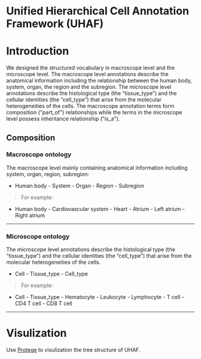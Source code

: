 Unified Hierarchical Cell Annotation Framework (UHAF)
========

# Introduction
We designed the structured vocabulary in macroscope level and the microscope level. The macroscope level annotations describe the anatomical information including the relationship between the human body, system, organ, the region and the subregion. The microscope level annotations describe the histological type (the “tissue_type”) and the cellular identities (the “cell_type”) that arise from the molecular heterogeneities of the cells. The macroscope annotation terms form composition ("part_of") relationships while the terms in the microscope level possess inheritance relationship ("is_a"). 

## Composition

### Macroscope ontology

The macroscope level mainly containing anatomical information including system, organ, region, subregion:
- Human body
        - System
                - Organ
                        - Region
                                - Subregion 
> For example:
- Human body
        - Cardiovascular system
                - Heart
                        - Atrium
                                - Left atrium
                                - Right atrium
-------


### Microscope ontology
The microscope level annotations describe the histological type (the “tissue_type”) and the cellular identities (the “cell_type”) that arise from the molecular heterogeneities of the cells.
- Cell
        - Tissue_type
                - Cell_type
> For example:
- Cell
        - Tissue_type
                - Hematocyte
                        - Leukocyte
                                - Lymphocyte
                                        - T cell
                                                - CD4 T cell
                                                - CD8 T cell
-------


# Visulization
Use [Protege](https://protege.stanford.edu/) to visulization the tree structure of UHAF.


